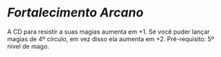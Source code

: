 # *Fortalecimento Arcano*

A CD para resistir a suas magias aumenta em +1. Se você puder lançar magias de 4º círculo, em vez disso ela aumenta em +2. Pré-requisito: 5º nível de mago.